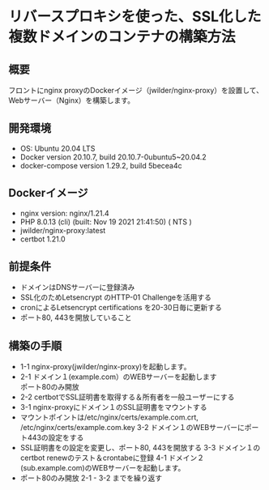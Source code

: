 # リバースプロキシを使った、SSL化した複数ドメインのコンテナの構築方法

## 概要
フロントにnginx proxyのDockerイメージ（jwilder/nginx-proxy）を設置して、Webサーバー（Nginx）を構築します。

## 開発環境
- OS: Ubuntu 20.04 LTS
- Docker version 20.10.7, build 20.10.7-0ubuntu5~20.04.2
- docker-compose version 1.29.2, build 5becea4c

## Dockerイメージ
- nginx version: nginx/1.21.4
- PHP 8.0.13 (cli) (built: Nov 19 2021 21:41:50) ( NTS )
- jwilder/nginx-proxy:latest
- certbot 1.21.0

## 前提条件
- ドメインはDNSサーバーに登録済み
- SSL化のためLetsencrypt のHTTP-01 Challengeを活用する
- cronによるLetsencrypt certifications を20-30日毎に更新する
- ポート80, 443を開放していること

## 構築の手順
- 1-1 nginx-proxy(jwilder/nginx-proxy)を起動します。
- 2-1 ドメイン１(example.com）のWEBサーバーを起動します\
 ポート80のみ開放
- 2-2 certbotでSSL証明書を取得する＆所有者を一般ユーザーにする
- 3-1 nginx-proxyにドメイン１のSSL証明書をマウントする 
 - マウントポイントは/etc/nginx/certs/example.com.crt, /etc/nginx/certs/example.com.key
3-2 ドメイン１のWEBサーバーにポート443の設定をする
 - SSL証明書をの設定を変更し、ポート80, 443を開放する
3-3 ドメイン１のcertbot renewのテスト＆crontabeに登録
4-1 ドメイン２(sub.example.com)のWEBサーバーを起動します。 
 - ポート80のみ開放
2-1 - 3-2 までを繰り返す
